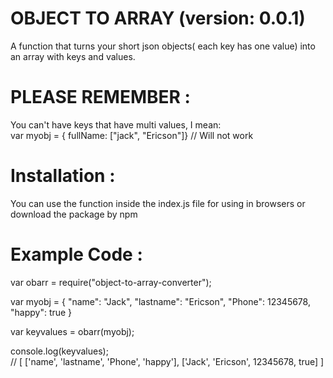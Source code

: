 # OBJECT TO ARRAY (version: 0.0.1)
A function that turns your short json objects( each key has one value) into an array with keys and values.
# PLEASE REMEMBER :
You can't have keys that have multi values, I mean:<br/>
var myobj = { fullName: ["jack", "Ericson"]}   // Will not work
# Installation :
You can use the function inside the index.js file for using in browsers or download the package by npm
# Example Code :

var obarr = require("object-to-array-converter");

var myobj = {
  "name": "Jack",
  "lastname": "Ericson",
  "Phone": 12345678,
  "happy": true
}

var keyvalues = obarr(myobj);

console.log(keyvalues); <br/>
// [ ['name',  'lastname',  'Phone',  'happy'],  ['Jack',  'Ericson',  12345678,  true] ]